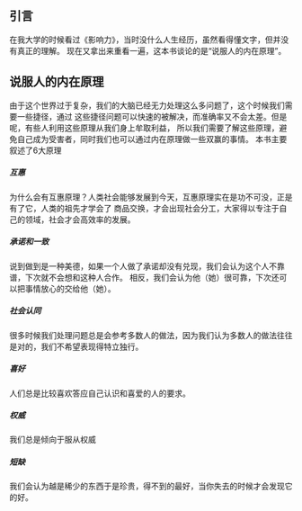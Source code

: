 ## 引言
在我大学的时候看过《影响力》，当时没什么人生经历，虽然看得懂文字，但并没有真正的理解。
现在又拿出来重看一遍，这本书谈论的是“说服人的内在原理”。

## 说服人的内在原理
由于这个世界过于复杂，我们的大脑已经无力处理这么多问题了，这个时候我们需要一些捷径，通过
这些捷径问题可以快速的被解决，而准确率又不会太差。但是呢，有些人利用这些原理从我们身上牟取利益，
所以我们需要了解这些原理，避免自己成为受害者，同时我们也可以通过内在原理做一些双赢的事情。
本书主要叙述了6大原理

##### 互惠
为什么会有互惠原理？人类社会能够发展到今天，互惠原理实在是功不可没，正是有了它，人类的祖先才学会了
商品交换，才会出现社会分工，大家得以专注于自己的领域，社会才会高效率的发展。

##### 承诺和一致
说到做到是一种美德，如果一个人做了承诺却没有兑现，我们会认为这个人不靠谱，下次就不会想和这种人合作。
相反，我们会认为他（她）很可靠，下次还可以把事情放心的交给他（她）。

##### 社会认同
很多时候我们处理问题总是会参考多数人的做法，因为我们认为多数人的做法往往是对的，我们不希望表现得特立独行。

##### 喜好
人们总是比较喜欢答应自己认识和喜爱的人的要求。

##### 权威
我们总是倾向于服从权威

##### 短缺
我们会认为越是稀少的东西于是珍贵，得不到的最好，当你失去的时候才会发现它的好。



